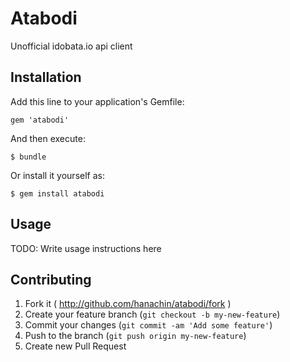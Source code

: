 # Atabodi

Unofficial idobata.io api client

## Installation

Add this line to your application's Gemfile:

    gem 'atabodi'

And then execute:

    $ bundle

Or install it yourself as:

    $ gem install atabodi

## Usage

TODO: Write usage instructions here

## Contributing

1. Fork it ( http://github.com/hanachin/atabodi/fork )
2. Create your feature branch (`git checkout -b my-new-feature`)
3. Commit your changes (`git commit -am 'Add some feature'`)
4. Push to the branch (`git push origin my-new-feature`)
5. Create new Pull Request
